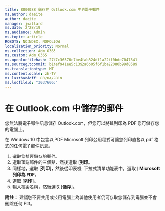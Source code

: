 ```yaml
---
title: 8000088 儲存在 Outlook.com 中的電子郵件
ms.author: daeite
author: daeite
manager: joallard
ms.date: 2/28/19
ms.audience: Admin
ms.topic: article
ROBOTS: NOINDEX, NOFOLLOW
localization_priority: Normal
ms.collection: Adm_O365
ms.custom: Adm_O365
ms.openlocfilehash: 27f7c36576c7be4fab824df1a22bf0bde7047341
ms.sourcegitcommit: b1fef941ee5c1392a6b05f6f1ba92080b99d8589
ms.translationtype: MT
ms.contentlocale: zh-TW
ms.lasthandoff: 03/04/2019
ms.locfileid: "30376063"
---
```

# <a name="saving-messages-in-outlookcom"></a>在 Outlook.com 中儲存的郵件

您無法將電子郵件訊息儲存 Outlook.com，但您可以將其列印為 PDF 您可儲存您的電腦上。

在 Windows 10 中包含以 PDF Microsoft 列印公用程式可讓您列印直接以 pdf 格式的任何電子郵件訊息。

1. 選取您想要儲存的郵件。
2. 選取頂端郵件的三個點，然後選取 [**列印**。
3. 同樣地，選取 [**列印**]，然後從印表機] 下拉式清單功能表中，選取 [ **Microsoft 列印為 PDF**。
4. 選取 [**列印**]。
5. 輸入檔案名稱，然後選取 [**儲存**]。

**附註：** 建議您不要共用或公用電腦上為其他使用者仍可存取您儲存到電腦並不會刪除任何 Pdf。
